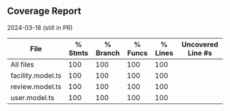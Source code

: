 ## Coverage Report

2024-03-18 (still in PR)

| File              | % Stmts | % Branch | % Funcs | % Lines | Uncovered Line #s |
| ----------------- | ------- | -------- | ------- | ------- | ----------------- |
| All files         | 100     | 100      | 100     | 100     |
| facility.model.ts | 100     | 100      | 100     | 100     |
| review.model.ts   | 100     | 100      | 100     | 100     |
| user.model.ts     | 100     | 100      | 100     | 100     |
